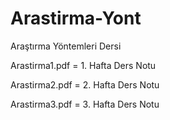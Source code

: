 # Arastirma-Yont

Araştırma Yöntemleri Dersi

Arastirma1.pdf = 1. Hafta Ders Notu

Arastirma2.pdf = 2. Hafta Ders Notu

Arastirma3.pdf = 3. Hafta Ders Notu
